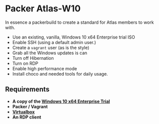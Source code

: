 # Packer Atlas-W10

In essence a packerbuild to create a standard for Atlas members to work with.


* Use an existing, vanilla, Windows 10 x64 Enterprise trial ISO
* Enable SSH (using a default admin user.)
* Create a `vagrant` user (as is the style)
* Grab all the Windows updates is can
* Turn off Hibernation
* Turn on RDP
* Enable high performance mode
* Install choco and needed tools for daily usage.


## Requirements

* **A copy of the [Windows 10 x64 Enterprise Trial](https://www.microsoft.com/en-us/evalcenter/evaluate-windows-10-enterprise)**
* **Packer / Vagrant**  
* **[Virtualbox](https://www.virtualbox.org/)**
* **An RDP client** 



